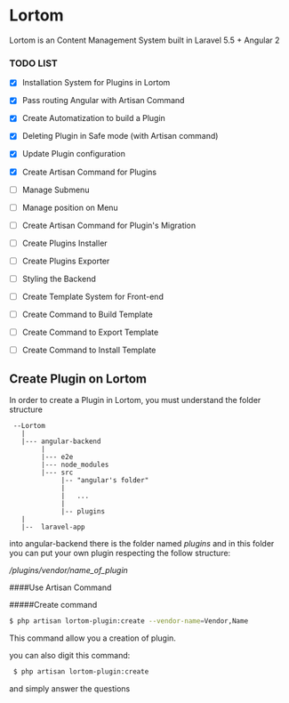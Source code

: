 # Lortom
Lortom is an Content Management System built in Laravel 5.5 + Angular 2

### TODO LIST

-[x] Installation System for Plugins in Lortom
-[x] Pass routing Angular with Artisan Command
-[x] Create Automatization to build a Plugin
-[x] Deleting Plugin in Safe mode (with Artisan command)
-[x] Update Plugin configuration
-[x] Create Artisan Command for Plugins
-[ ] Manage Submenu
-[ ] Manage position on Menu
-[ ] Create Artisan Command for Plugin's Migration
-[ ] Create Plugins Installer
-[ ] Create Plugins Exporter
-[ ] Styling the Backend
-[ ] Create Template System for Front-end
-[ ] Create Command to Build Template
-[ ] Create Command to Export Template
-[ ] Create Command to Install Template


## Create Plugin on Lortom

In order to create a Plugin in Lortom, you must understand the folder structure

```
 --Lortom
   |
   |--- angular-backend
        |
        |--- e2e
        |--- node_modules
        |--- src
             |-- "angular's folder"
             |   
             |   ...
             |
             |-- plugins
   |
   |--  laravel-app
 ```
 
 into angular-backend there is the folder named  *plugins* and in this folder you can put your own plugin respecting the
 follow structure:
 
 */plugins/vendor/name_of_plugin*
 
 
 ####Use Artisan Command
 
 
 #####Create command
 ```bash
 $ php artisan lortom-plugin:create --vendor-name=Vendor,Name
 ```
 
 This command allow you a creation of plugin.
 
 you can also digit this command:
 
 ```bash
  $ php artisan lortom-plugin:create
 ```
 
 and simply answer the questions
 
 
 


